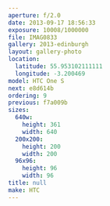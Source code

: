 ```yaml
---
aperture: f/2.0
date: 2013-09-17 18:56:33
exposure: 10008/1000000
file: IMAG0833
gallery: 2013-edinburgh
layout: gallery-photo
location:
  latitude: 55.953102111111
  longitude: -3.200469
model: HTC One S
next: e8d614b
ordering: 9
previous: f7a009b
sizes:
  640w:
    height: 361
    width: 640
  200x200:
    height: 200
    width: 200
  96x96:
    height: 96
    width: 96
title: null
make: HTC
---
```

